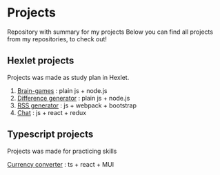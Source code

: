 # Projects
Repository with summary for my projects
Below you can find all projects from my repositories, to check out!

## Hexlet projects
Projects was made as study plan in Hexlet.    

1. [Brain-games](https://github.com/ViktorFAlex/frontend-project-1) : plain js + node.js
1. [Difference generator](https://github.com/ViktorFAlex/frontend-project-46) : plain js + node.js
1. [RSS generator](https://github.com/ViktorFAlex/frontend-project-11) : js + webpack + bootstrap
1. [Chat](https://github.com/ViktorFAlex/frontend-project-12) : js + react + redux

## Typescript projects
Projects was made for practicing skills

[Currency converter](https://github.com/ViktorFAlex/currency-converter) : ts + react + MUI

